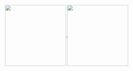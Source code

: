 <a href="https://github.com/anuraghazra/github-readme-stats">
<img height=200 align="center" src="https://github-readme-stats.vercel.app/api?username=nelioespindulajr&show_icons=true&include_all_commits=false&hide_border=true&hide_title=true&card_width=300" />
<a href="https://github.com/anuraghazra/convoychat">
<img height=200 align="center" src="https://github-readme-stats.vercel.app/api/top-langs?username=nelioespindulajr&hide=css,scss,less&&card_width=320&langs_count=4&hide_title=true&hide_border=true)" />
</a>
</a>
